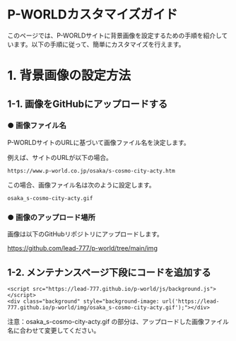# P-WORLDカスタマイズガイド
このページでは、P-WORLDサイトに背景画像を設定するための手順を紹介しています。以下の手順に従って、簡単にカスタマイズを行えます。

# 1. 背景画像の設定方法
## 1-1. 画像をGitHubにアップロードする
### ● 画像ファイル名
P-WORLDサイトのURLに基づいて画像ファイル名を決定します。

例えば、サイトのURLが以下の場合。
```
https://www.p-world.co.jp/osaka/s-cosmo-city-acty.htm
```
この場合、画像ファイル名は次のように設定します。
```
osaka_s-cosmo-city-acty.gif
```
### ● 画像のアップロード場所
画像は以下のGitHubリポジトリにアップロードします。

https://github.com/lead-777/p-world/tree/main/img


## 1-2. メンテナンスページ下段にコードを追加する
```
<script src="https://lead-777.github.io/p-world/js/background.js"></script>
<div class="background" style="background-image: url('https://lead-777.github.io/p-world/img/osaka_s-cosmo-city-acty.gif');"></div>
```
注意：osaka_s-cosmo-city-acty.gif の部分は、アップロードした画像ファイル名に合わせて変更してください。
